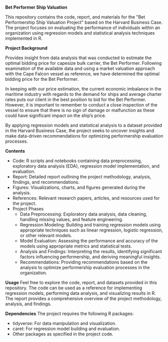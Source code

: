 **Bet Performer Ship Valuation**

This repository contains the code, report, and materials for the "Bet Performership Ship Valuation Project" based on the Harvard Business Case. The project focuses on evaluating the performance of individuals within an organization using regression models and statistical analysis techniques implemented in R.

**Project Background**

Provides insight from data analysis that was conducted to estimate the optimal bidding price for capesize bulk carrier, the Bet Performer. Following examination of the available data and using a market valuation approach with the Cape Falcon vessel as reference, we have determined the optimal bidding price for the Bet Performer.

In keeping with our price estimation, the current economic imbalance in the maritime industry with regards to the demand for ships and average charter rates puts our client in the best position to bid for the Bet Performer. However, it is important to remember to conduct a close inspection of the vessel to ensure that there is no sign of damage or malfunction as these could have significant impact on the ship’s price. 

By applying regression models and statistical analysis to a dataset provided in the Harvard Business Case, the project seeks to uncover insights and make data-driven recommendations for optimizing performership evaluation processes.

**Contents**
- Code: R scripts and notebooks containing data preprocessing, exploratory data analysis (EDA), regression model implementation, and evaluation.
- Report: Detailed report outlining the project methodology, analysis, findings, and recommendations.
- Figures: Visualizations, charts, and figures generated during the analysis.
- References: Relevant research papers, articles, and resources used for the project.
- Project Phases
    * Data Preprocessing: Exploratory data analysis, data cleaning, handling missing values, and feature engineering.
    * Regression Modeling: Building and training regression models using appropriate techniques such as linear regression, logistic regression, or other relevant models.
    * Model Evaluation: Assessing the performance and accuracy of the models using appropriate metrics and statistical tests.
    * Analysis and Findings: Interpreting the results, identifying significant factors influencing performership, and deriving meaningful insights.
    * Recommendations: Providing recommendations based on the analysis to optimize performership evaluation processes in the organization.

**Usage**
Feel free to explore the code, report, and datasets provided in this repository. The code can be used as a reference for implementing regression models, performing data analysis, and visualizing results in R. The report provides a comprehensive overview of the project methodology, analysis, and findings.

**Dependencies**
The project requires the following R packages:
- tidyverse: For data manipulation and visualization.
- caret: For regression model building and evaluation.
- Other packages as specified in the project code.

